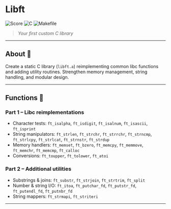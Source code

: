 # Libft

![Score](https://img.shields.io/badge/Score-100%2F100-lightgrey) ![C](https://img.shields.io/badge/C-96.4%25-darkblue) ![Makefile](https://img.shields.io/badge/Makefile-3.6%25-darkblue) 


> *Your first custom C library*

---

## About 📌

Create a static C library (`libft.a`) reimplementing common libc functions and adding utility routines. Strengthen memory management, string handling, and modular design.

---

## Functions 🔧

### Part 1 – Libc reimplementations

* Character tests: `ft_isalpha`, `ft_isdigit`, `ft_isalnum`, `ft_isascii`, `ft_isprint`
* String manipulators: `ft_strlen`, `ft_strchr`, `ft_strrchr`, `ft_strncmp`, `ft_strlcpy`, `ft_strlcat`, `ft_strnstr`, `ft_strdup`
* Memory handlers: `ft_memset`, `ft_bzero`, `ft_memcpy`, `ft_memmove`, `ft_memchr`, `ft_memcmp`, `ft_calloc`
* Conversions: `ft_toupper`, `ft_tolower`, `ft_atoi`

### Part 2 – Additional utilities

* Substrings & joins: `ft_substr`, `ft_strjoin`, `ft_strtrim`, `ft_split`
* Number & string I/O: `ft_itoa`, `ft_putchar_fd`, `ft_putstr_fd`, `ft_putendl_fd`, `ft_putnbr_fd`
* String mappers: `ft_strmapi`, `ft_striteri`

---

